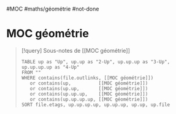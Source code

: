 #MOC #maths/géométrie #not-done 
# MOC géométrie

> [!query] Sous-notes de [[MOC géométrie]]
> ```dataview
> TABLE up as "Up", up.up as "2-Up", up.up.up as "3-Up", up.up.up.up as "4-Up"
> FROM ""
> WHERE contains(file.outlinks, [[MOC géométrie]])
>    or contains(up,          [[MOC géométrie]])
>    or contains(up.up,       [[MOC géométrie]])
>    or contains(up.up.up,    [[MOC géométrie]])
>    or contains(up.up.up.up, [[MOC géométrie]])
> SORT file.etags, up.up.up.up, up.up.up, up.up, up.file
> ```